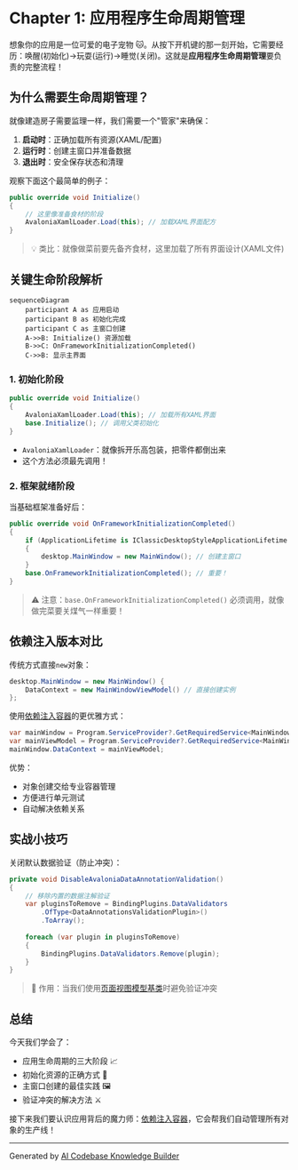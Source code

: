 # Chapter 1: 应用程序生命周期管理


想象你的应用是一位可爱的电子宠物 🐱。从按下开机键的那一刻开始，它需要经历：唤醒(初始化)→玩耍(运行)→睡觉(关闭)。这就是**应用程序生命周期管理**要负责的完整流程！

## 为什么需要生命周期管理？

就像建造房子需要监理一样，我们需要一个"管家"来确保：

1. **启动时**：正确加载所有资源(XAML/配置)
2. **运行时**：创建主窗口并准备数据
3. **退出时**：安全保存状态和清理

观察下面这个最简单的例子：

```csharp
public override void Initialize()
{
    // 这里像准备食材的阶段
    AvaloniaXamlLoader.Load(this); // 加载XAML界面配方
}
```

> 💡 类比：就像做菜前要先备齐食材，这里加载了所有界面设计(XAML文件)

## 关键生命阶段解析

```mermaid
sequenceDiagram
    participant A as 应用启动
    participant B as 初始化完成
    participant C as 主窗口创建
    A->>B: Initialize() 资源加载
    B->>C: OnFrameworkInitializationCompleted()
    C->>B: 显示主界面
```

### 1. 初始化阶段
```csharp
public override void Initialize()
{
    AvaloniaXamlLoader.Load(this); // 加载所有XAML界面
    base.Initialize(); // 调用父类初始化
}
```
- `AvaloniaXamlLoader`：就像拆开乐高包装，把零件都倒出来
- 这个方法必须最先调用！

### 2. 框架就绪阶段
当基础框架准备好后：

```csharp
public override void OnFrameworkInitializationCompleted()
{
    if (ApplicationLifetime is IClassicDesktopStyleApplicationLifetime desktop)
    {
        desktop.MainWindow = new MainWindow(); // 创建主窗口
    }
    base.OnFrameworkInitializationCompleted(); // 重要！
}
```

> ⚠️ 注意：`base.OnFrameworkInitializationCompleted()` 必须调用，就像做完菜要关煤气一样重要！

## 依赖注入版本对比

传统方式直接`new`对象：
```csharp
desktop.MainWindow = new MainWindow() {
    DataContext = new MainWindowViewModel() // 直接创建实例
};
```

使用[依赖注入容器](02_依赖注入容器_.md)的更优雅方式：
```csharp
var mainWindow = Program.ServiceProvider?.GetRequiredService<MainWindow>();
var mainViewModel = Program.ServiceProvider?.GetRequiredService<MainWindowViewModel>();
mainWindow.DataContext = mainViewModel;
```

优势：
- 对象创建交给专业容器管理
- 方便进行单元测试
- 自动解决依赖关系

## 实战小技巧

关闭默认数据验证（防止冲突）：
```csharp
private void DisableAvaloniaDataAnnotationValidation()
{
    // 移除内置的数据注解验证
    var pluginsToRemove = BindingPlugins.DataValidators
        .OfType<DataAnnotationsValidationPlugin>()
        .ToArray();
    
    foreach (var plugin in pluginsToRemove)
    {
        BindingPlugins.DataValidators.Remove(plugin);
    }
}
```
> 🔧 作用：当我们使用[页面视图模型基类](06_页面视图模型基类_.md)时避免验证冲突

## 总结

今天我们学会了：
- 应用生命周期的三大阶段 📈
- 初始化资源的正确方式 🧰
- 主窗口创建的最佳实践 🖼️
- 验证冲突的解决方法 ⚔️

接下来我们要认识应用背后的魔力师：[依赖注入容器](02_依赖注入容器_.md)，它会帮我们自动管理所有对象的生产线！

---

Generated by [AI Codebase Knowledge Builder](https://github.com/The-Pocket/Tutorial-Codebase-Knowledge)